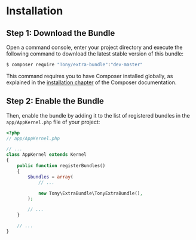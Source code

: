Installation
============

Step 1: Download the Bundle
---------------------------

Open a command console, enter your project directory and execute the
following command to download the latest stable version of this bundle:

```bash
$ composer require "Tony/extra-bundle":"dev-master"
```

This command requires you to have Composer installed globally, as explained
in the [installation chapter](https://getcomposer.org/doc/00-intro.md)
of the Composer documentation.

Step 2: Enable the Bundle
-------------------------

Then, enable the bundle by adding it to the list of registered bundles
in the `app/AppKernel.php` file of your project:

```php
<?php
// app/AppKernel.php

// ...
class AppKernel extends Kernel
{
    public function registerBundles()
    {
        $bundles = array(
            // ...

            new Tony\ExtraBundle\TonyExtraBundle(),
        );

        // ...
    }

    // ...
}
```
